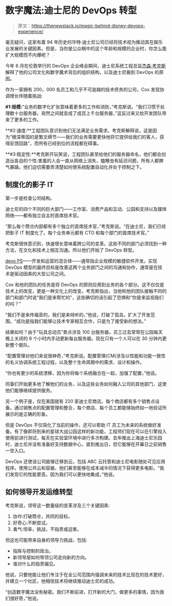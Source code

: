 # 数字魔法:迪士尼的 DevOps 转型

> 原文：<https://thenewstack.io/magic-behind-disney-devops-experience/>

毫无疑问，这家有着 94 年历史的华特·迪士尼公司已经将技术视为推动其在娱乐业发展的关键因素。但是，当你是公众眼中的这个年龄和规模的企业时，你怎么能扩大规模而不内爆呢？

今年 6 月在伦敦举行的 DevOps 企业峰会期间，迪士尼系统工程总监[杰森·考克斯](https://twitter.com/jasonacox)解释了他的公司文化和数字魔术背后的组织结构，以及迪士尼搬到 DevOps 的原因。

作为一家拥有 200，000 名员工和几乎不可逾越的技术债务的公司，Cox 发现协调增长伴随着挑战:

**#1:规模:**“业务的数字化扩张意味着更多的工作和消防，”考克斯说。“我们习惯于处理数十台服务器，突然之间就变成了成百上千台服务器，”这反过来又给开发团队带来了更多的工作。

**#2:速度:**工程团队意识到他们无法满足业务需求。考克斯解释说，这是因为“根深蒂固的是繁文缛节——我们的业务需要更快地将它提供给我们的客人，获得反馈回路”，而所有已经到位的流程都在碍事。

**#3:稳定性:**考克斯开玩笑说，工程团队甚至给他们的服务器命名，他们都会创造出各自的个性:害羞的人会一直从网络上消失，瞌睡虫有延迟问题，所有人都脾气暴躁。他们迫切需要弄清楚如何使系统配置自动化并处于控制之下。

## 制度化的影子 IT

第一步是检查公司结构。

迪士尼的四个不同的巨大部门——工作室、消费产品和互动、公园和支持以及媒体网络——都有独立自主的首席技术官。

“那么每个筒仓内部都有多个独立的首席技术官，”考克斯说。“在迪士尼，我们已经把影子 IT 制度化了。每个业务单元都有 CTO 和每个部门的首席技术官。”

考克斯很快意识到，快速增长意味着跨公司的变革。这些不同的部门必须找到一种方法，在文化和技术上相互沟通。所以他们开始了 DevOps 转型。

[devo PS](/category/devops/)——开发和运营的混合体——通常指企业规模的敏捷软件开发。实现 DevOps 模型的最终目标是改善这两个业务部门之间的沟通和协作，通常是在技术是驱动因素的大型公司之间。

Cox 和他的团队的任务是将 DevOps 的原则应用到业务的各个部分。这不仅仅是技术上的改变，更是一种文化上的改变。考克斯指出，当他和他的团队接触不同的部门和部门时说“我们是来帮忙的”，这些确切的话引起了恐惧和“你是来监视我们的吗？”

“我们不是来传福音的，我们是来倾听的，”他说，打破了孤岛，扩大了开发范围。“成功是指我们能够让技术专家相互合作，只是为了接受新的想法。”

结果如何？由于“玩具总动员”景点涉及 100 台服务器，员工过去常常在公园每天晚上关闭的 8 个小时内手动更新每台服务器。现在只有一个人可以在 30 分钟内更新整个舰队。

“配置管理对他们来说很神奇，”考克斯说。配置管理(CM)涉及以性能和功能一致性的名义协调系统工程过程，以及整个生命周期中的需求、设计和操作。

“你也有更少的系统漂移，因为你将每个系统融合在一起，加强了配置，”他说。

同事们开始更多地了解他们的业务，以及这些业务如何融入公司的其他部门，这使他们能够继续提供服务。

另一个例子是，仅在美国就有 220 家迪士尼商店。每个商店都有多个销售点设备。通过销售点的配置管理和整合，每个商店、每个员工都能够始终如一地验证所展示的是正确的形象。

但是 DevOps 不仅简化了当前的操作，还可以帮助 IT 员工为未来的系统做好准备。有了像即将到来的星球大战公园这样的新功能，工程师们现在可以在引擎投入使用前进行测试，每天在实验室环境中进行多次构建。去年推出上海迪士尼乐园时，迪士尼并没有准备好支持数据中心，直到推出日，但它能够在开幕日之前销售一空入口。

DevOps 还使该公司能够迁移到云，包括 ABC 云托管和迪士尼电影随处可见应用程序。使用公共云和容器，他们甚至能够在成本减半的情况下获得更多电影。“我们发现它的性能更高，因为我们可以更快地集成，”他说。

## 如何领导开发运维转型

考克斯说，领导这一数量级的变革涉及三个关键因素:

1.  协作:打破筒仓，共同的目标。
2.  好奇心:不断尝试。
3.  勇气:坦率，挑战，不指责或迫害。

但这也可能带来自身的领导力挑战，包括:

*   指挥与控制的政治。
*   新领导层如何带领公司走向新的方向。
*   谁对什么的指责偏见。

他说，只要他能让他们专注于在全公司范围内强调未来的技术比现在的技术更好，并建立一个社区，他相信技术将继续推动迪士尼的成功。

“创造数字魔法没有秘密。我们不断前进，打开新的大门，做更多的事情，因为我们很好奇，”他说。

<svg xmlns:xlink="http://www.w3.org/1999/xlink" viewBox="0 0 68 31" version="1.1"><title>Group</title> <desc>Created with Sketch.</desc></svg>